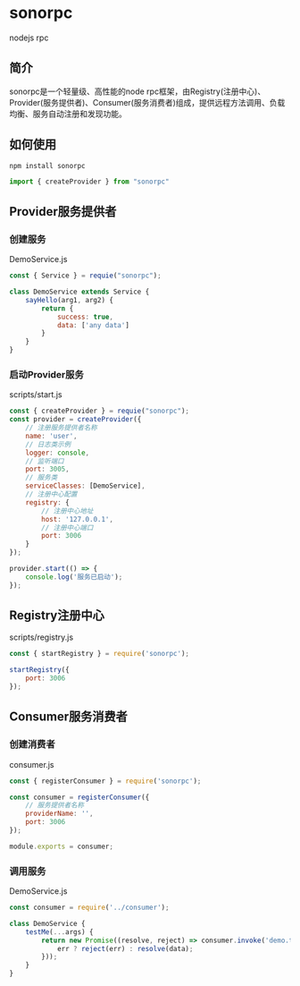# sonorpc
nodejs rpc


## 简介

sonorpc是一个轻量级、高性能的node rpc框架，由Registry(注册中心)、Provider(服务提供者)、Consumer(服务消费者)组成，提供远程方法调用、负载均衡、服务自动注册和发现功能。

## 如何使用

`npm install sonorpc`

```javascript
import { createProvider } from "sonorpc"
```

## Provider服务提供者

### 创建服务

DemoService.js

```javascript
const { Service } = requie("sonorpc");

class DemoService extends Service {
    sayHello(arg1, arg2) {
        return {
            success: true,
            data: ['any data']
        }
    }
}
```

### 启动Provider服务

scripts/start.js

```javascript
const { createProvider } = requie("sonorpc");
const provider = createProvider({
    // 注册服务提供者名称
    name: 'user',
    // 日志类示例
    logger: console,
    // 监听端口
    port: 3005,
    // 服务类
    serviceClasses: [DemoService],
    // 注册中心配置
    registry: {
        // 注册中心地址
        host: '127.0.0.1',
        // 注册中心端口
        port: 3006
    }
});

provider.start(() => {
    console.log('服务已启动');
});
```

## Registry注册中心

scripts/registry.js

```javascript
const { startRegistry } = require('sonorpc');

startRegistry({
    port: 3006
});
```


## Consumer服务消费者

### 创建消费者

consumer.js

```javascript
const { registerConsumer } = require('sonorpc');

const consumer = registerConsumer({
    // 服务提供者名称
    providerName: '',
    port: 3006
});

module.exports = consumer;
```

### 调用服务

DemoService.js

```javascript
const consumer = require('../consumer');

class DemoService {
    testMe(...args) {
        return new Promise((resolve, reject) => consumer.invoke('demo.testMe', args, (err, data) => {
            err ? reject(err) : resolve(data);
        }));
    }
}
```